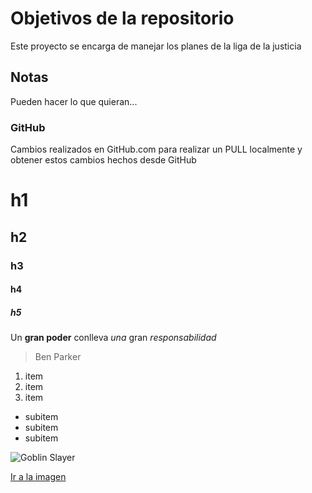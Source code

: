 # Objetivos de la repositorio

Este proyecto se encarga de manejar los planes de la liga de la justicia


## Notas
Pueden hacer lo que quieran...

### GitHub
Cambios realizados en GitHub.com para realizar un PULL localmente y obtener estos cambios hechos desde GitHub

# h1
## h2
### h3
#### h4
##### h5

Un **gran poder** conlleva _una_ gran *responsabilidad*
> Ben Parker

1. item
2. item
3. item
* subitem
* subitem
* subitem

![Goblin Slayer](http://misiontokyo.com/wp-content/uploads/2020/09/Goblin-770x578.jpg)

[Ir a la imagen](http://misiontokyo.com/wp-content/uploads/2020/09/Goblin-770x578.jpg)
